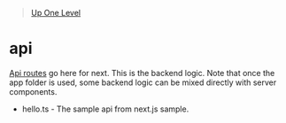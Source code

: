 > [Up One Level](../readme.md)

# api

[Api routes](https://nextjs.org/docs/api-routes/introduction) go here for next. This is the backend logic. Note that once the app folder is used, some backend logic can be mixed directly with server components.

- hello.ts - The sample api from next.js sample.